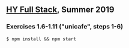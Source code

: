 ## [HY Full Stack](https://fullstackopen.com), Summer 2019

### Exercises 1.6-1.11 ("unicafe", steps 1-6)

`$ npm install && npm start`